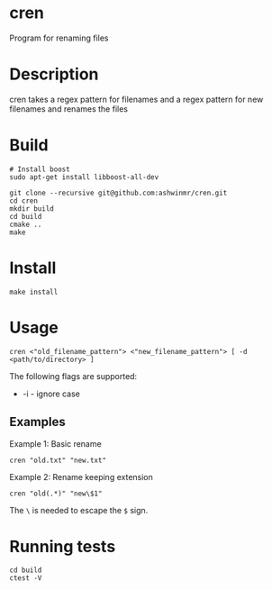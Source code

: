 # cren
Program for renaming files

# Description
cren takes a regex pattern for filenames and a regex pattern for new filenames and renames the files

# Build

```
# Install boost
sudo apt-get install libboost-all-dev

git clone --recursive git@github.com:ashwinmr/cren.git
cd cren
mkdir build
cd build
cmake ..
make
```

# Install
```
make install
```

# Usage

```
cren <"old_filename_pattern"> <"new_filename_pattern"> [ -d <path/to/directory> ]
```
The following flags are supported:
- -i - ignore case

## Examples
Example 1: Basic rename
```
cren "old.txt" "new.txt"
```

Example 2: Rename keeping extension
```
cren "old(.*)" "new\$1"
```
The `\` is needed to escape the `$` sign.
# Running tests
```
cd build
ctest -V
```
